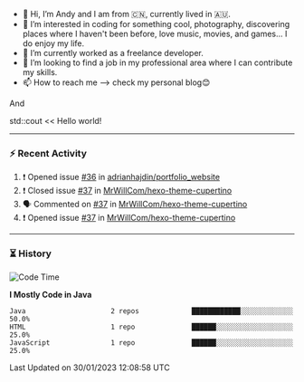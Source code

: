 - 👋 Hi, I’m Andy and I am from :cn:, currently lived in 🇦🇺.
- 👀 I’m interested in coding for something cool, photography, discovering places where I haven't been before, love music, movies, and games... I do enjoy my life.
- 🌱 I’m currently worked as a freelance developer.
- 💞️ I’m looking to find a job in my professional area where I can contribute my skills.
- 📫 How to reach me --> check my personal blog😊

And

std::cout << Hello world!

---

### ⚡ Recent Activity
<!--START_SECTION:activity-->
1. ❗️ Opened issue [#36](https://github.com/adrianhajdin/portfolio_website/issues/36) in [adrianhajdin/portfolio_website](https://github.com/adrianhajdin/portfolio_website)
2. ❗️ Closed issue [#37](https://github.com/MrWillCom/hexo-theme-cupertino/issues/37) in [MrWillCom/hexo-theme-cupertino](https://github.com/MrWillCom/hexo-theme-cupertino)
3. 🗣 Commented on [#37](https://github.com/MrWillCom/hexo-theme-cupertino/issues/37) in [MrWillCom/hexo-theme-cupertino](https://github.com/MrWillCom/hexo-theme-cupertino)
4. ❗️ Opened issue [#37](https://github.com/MrWillCom/hexo-theme-cupertino/issues/37) in [MrWillCom/hexo-theme-cupertino](https://github.com/MrWillCom/hexo-theme-cupertino)
<!--END_SECTION:activity-->

---

### ⏳ History
<!--START_SECTION:waka-->
![Code Time](http://img.shields.io/badge/Code%20Time-0%20secs-blue)

**I Mostly Code in Java** 

```text
Java                     2 repos             ████████████░░░░░░░░░░░░░   50.0% 
HTML                     1 repo              ██████░░░░░░░░░░░░░░░░░░░   25.0% 
JavaScript               1 repo              ██████░░░░░░░░░░░░░░░░░░░   25.0%

```



 Last Updated on 30/01/2023 12:08:58 UTC
<!--END_SECTION:waka-->


<!---
JinchuanL/JinchuanL is a ✨ special ✨ repository because its `README.md` (this file) appears on your GitHub profile.
You can click the Preview link to take a look at your changes.
--->
